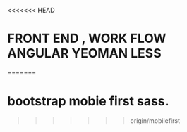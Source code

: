 <<<<<<< HEAD
# FRONT END , WORK FLOW ANGULAR YEOMAN LESS
=======
 
# bootstrap mobie first sass.
>>>>>>> origin/mobilefirst
